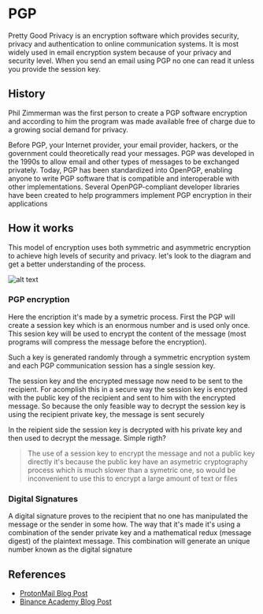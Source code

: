 # PGP
 Pretty Good Privacy is an encryption software which provides security, privacy and authentication to online communication systems. 
 It is most widely used in email encryption system because of your privacy and security level. When you send an email using PGP no one 
 can read it unless you provide the session key.

## History
  Phil Zimmerman was the first person to create a PGP software encryption and according to him the program was made available free of charge due
  to a growing social demand for privacy.
  
  Before PGP, your Internet provider, your email provider, hackers, or the government could theoretically read your messages. PGP was 
  developed in the 1990s to allow email and other types of messages to be exchanged privately. Today, PGP has been standardized into OpenPGP, 
  enabling anyone to write PGP software that is compatible and interoperable with other implementations. Several OpenPGP-compliant developer 
  libraries have been created to help programmers implement PGP encryption in their applications

## How it works
  This model of encryption uses both symmetric and asymmetric encryption to achieve high levels of security and privacy. let's look to the 
  diagram and get a better understanding of the process.
  
  ![alt text][logo]

  [logo]: https://i.imgur.com/ouXKUpX.png "PGP encryption Process by ProtonMail"
  
  ### PGP encryption
   Here the encription it's made by a symetric process. First the PGP will create a session key which is an enormous number and is used only once. This sesion key 
   will be used to encrypt the content of the message (most programs will compress the message before the encryption).
   
   Such a key is generated randomly through a symmetric encryption system and each PGP communication session has a single session key.
   
   The session key and the encrypted message now need to be sent to the recipient. For acomplish this in a secure way the session key is encrypted with the 
   public key of the recipient and sent to him with the encrypted message. So because the only feasible way to decrypt the session key is using the recipient private 
   key, the message is sent securely
   
   In the reipient side the session key is decrypted with his private key and then used to decrypt the message. Simple rigth?
 
   > The use of a session key to encrypt the message and not a public key directly it's because the public key have an asymetric cryptography process 
   > which is much slower than a symetric one, so would be inconvenient to use this to encrypt a large amount of text or files
  
  ### Digital Signatures
  A digital signature proves to the recipient that no one has manipulated the message or the sender in some how. The way that it's made it's using a combination 
  of the sender private key and a mathematical redux (message digest) of the plaintext message. This combination will generate an unique number known as the 
  digital signature



## References
- [ProtonMail Blog Post](https://protonmail.com/blog/what-is-pgp-encryption/)
- [Binance Academy Blog Post](https://academy.binance.com/en/articles/what-is-pgp)

